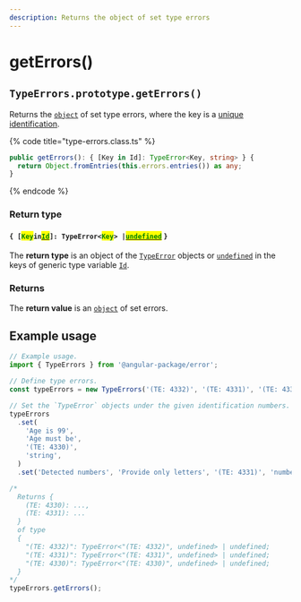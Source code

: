 ```yaml
---
description: Returns the object of set type errors
---
```


# getErrors()

## `TypeErrors.prototype.getErrors()`

Returns the [`object`](https://developer.mozilla.org/en-US/docs/Web/JavaScript/Reference/Global\_Objects/Object) of set type errors, where the key is a [unique identification](../../getting-started/basic-concepts.md#unique-identification).

{% code title="type-errors.class.ts" %}
```typescript
public getErrors(): { [Key in Id]: TypeError<Key, string> } {
  return Object.fromEntries(this.errors.entries()) as any;
}
```
{% endcode %}

### Return type

#### `{ [`<mark style="color:green;">`Key`</mark>`in`[<mark style="color:green;">`Id`</mark>](../generic-type-variables.md#typeerrors-less-than-id-greater-than)`]: TypeError<`<mark style="color:green;">`Key`</mark>`> |`[<mark style="color:green;">`undefined`</mark>](https://www.typescriptlang.org/docs/handbook/basic-types.html#null-and-undefined) `}`

The **return type** is an object of the [`TypeError`](broken-reference) objects or [`undefined`](https://www.typescriptlang.org/docs/handbook/basic-types.html#null-and-undefined) in the keys of generic type variable [`Id`](../generic-type-variables.md#typeerrors-less-than-id-greater-than).

### Returns

The **return value** is an [`object`](https://developer.mozilla.org/en-US/docs/Web/JavaScript/Reference/Global\_Objects/Object) of set errors.

## Example usage

```typescript
// Example usage.
import { TypeErrors } from '@angular-package/error';

// Define type errors.
const typeErrors = new TypeErrors('(TE: 4332)', '(TE: 4331)', '(TE: 4330)');

// Set the `TypeError` objects under the given identification numbers.
typeErrors
  .set(
    'Age is 99',
    'Age must be',
    '(TE: 4330)',
    'string',
  )
  .set('Detected numbers', 'Provide only letters', '(TE: 4331)', 'number');

/*
  Returns {
    (TE: 4330): ...,
    (TE: 4331): ...
  }
  of type
  {
    "(TE: 4332)": TypeError<"(TE: 4332)", undefined> | undefined;
    "(TE: 4331)": TypeError<"(TE: 4331)", undefined> | undefined;
    "(TE: 4330)": TypeError<"(TE: 4330)", undefined> | undefined;
  }
*/
typeErrors.getErrors();
```
